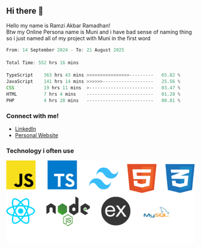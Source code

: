 ## Hi there 👋
Hello my name is Ramzi Akbar Ramadhan!\
Btw my Online Persona name is Muni and i have bad sense of naming thing so i just named all of my project with Muni in the first word
<!--START_SECTION:Muni-->

```Javascript
From: 14 September 2024 - To: 21 August 2025

Total Time: 552 hrs 16 mins

TypeScript    363 hrs 43 mins >>>>>>>>>>>>>>>>---------   65.82 %
JavaScript    141 hrs 14 mins >>>>>>-------------------   25.56 %
CSS           19 hrs 11 mins  >------------------------   03.47 %
HTML          7 hrs 4 mins    -------------------------   01.28 %
PHP           4 hrs 28 mins   -------------------------   00.81 %
```

<!--END_SECTION:Muni-->
### Connect with me!
* [LinkedIn](https://www.linkedin.com/in/ramzi-akbar-ramadhan-b8b05a243/)
* [Personal Website](https://www.muniporto.my.id/)
### Technology i often use
![Technology List](assets/techlist.png)
